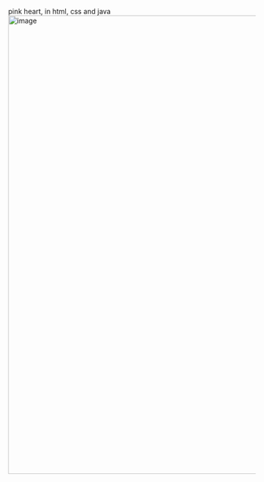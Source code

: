 pink heart, in html, css and java
<img width="1398" height="933" alt="image" src="https://github.com/user-attachments/assets/03edbcce-2b20-4639-89b7-e6a699523ed6" />
